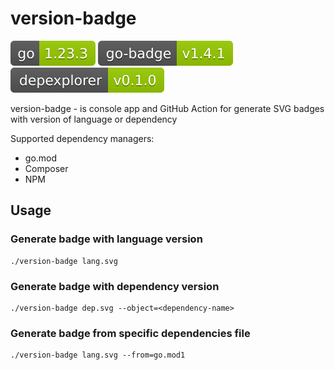 # version-badge

![](./docs/icons/go.svg)
![](./docs/icons/go-badge.svg)
![](./docs/icons/depexplorer.svg)

version-badge - is console app and GitHub Action for generate SVG badges with version of language or dependency

Supported dependency managers:
* go.mod
* Composer
* NPM

## Usage

### Generate badge with language version

```
./version-badge lang.svg
```

### Generate badge with dependency version

```
./version-badge dep.svg --object=<dependency-name>
```

### Generate badge from specific dependencies file

```
./version-badge lang.svg --from=go.mod1
```
